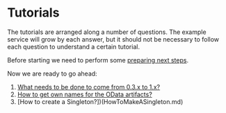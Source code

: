 # Tutorials

The tutorials are arranged along a number of questions. The example service will grow by each answer, but it should not be necessary to follow each question to understand a certain tutorial.

Before starting we need to perform some [preparing next steps](Preparation.md).

Now we are ready to go ahead:

1. [What needs to be done to come from 0.3.x to 1.x?](HowToUpgradeTo1.md)
1. [How to get own names for the OData artifacts?](NameBuilding.md)
1. [How to create a Singleton?])(HowToMakeASingleton.md)
